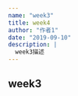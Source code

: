```yaml
---
name: "week3"
title: week4
author: "作者1"
date: "2019-09-10"
description: |
  week3描述
---
```


## week3
